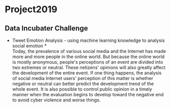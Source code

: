 # Project2019
## Data Incubater Challenge
* Tweet Emotion Analysis - using machine learning knowledge to analysis social emotion *  
Today, the prevalence of various social media and the Internet has made more and more people in the online world. But because the online world is mostly anonymous, people's perceptions of an event are divided into two extremes or neutral. These netizens' opinions will also greatly affect the development of the entire event. If one thing happens, the analysis of social media Internet users' perception of this matter is whether negative or neutral can better predict the development trend of the whole event. It is also possible to control public opinion in a timely manner when the evaluation begins to develop toward the negative end to avoid cyber violence and worse things.
